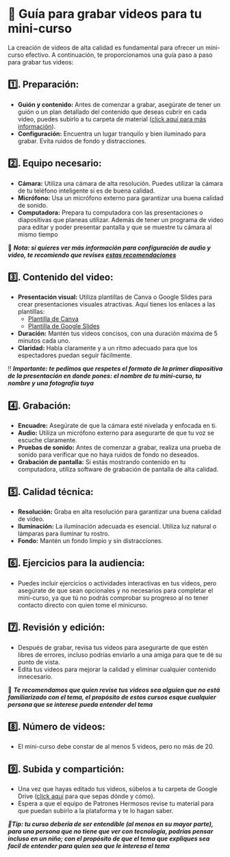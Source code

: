 # 🔡 Guía para grabar videos para tu mini-curso

La creación de videos de alta calidad es fundamental para ofrecer un mini-curso efectivo. A continuación, te proporcionamos una guía paso a paso para grabar tus videos:

## 1️⃣. Preparación:
   - **Guión y contenido:** Antes de comenzar a grabar, asegúrate de tener un guión o un plan detallado del contenido que deseas cubrir en cada video, puedes subirlo a tu carpeta de material ([click aquí para más información](https://github.com/patroneshermosos-oficial/make-a-minicourse/blob/main/General/anexo02-como-usar-mi-carpeta-google-drive.md)).
   - **Configuración:** Encuentra un lugar tranquilo y bien iluminado para grabar. Evita ruidos de fondo y distracciones.

## 2️⃣. Equipo necesario:
   - **Cámara:** Utiliza una cámara de alta resolución. Puedes utilizar la cámara de tu teléfono inteligente si es de buena calidad.
   - **Micrófono:** Usa un micrófono externo para garantizar una buena calidad de sonido.
   - **Computadora:** Prepara tu computadora con las presentaciones o diapositivas que planeas utilizar. Además de tener un programa de video para editar y poder presentar pantalla y que se muestre tu cámara al mismo tiempo

📝 ***Nota: si quieres ver más información para configuración de audio y video, te recomiendo que revises [estas recomendaciones](https://github.com/patroneshermosos-oficial/make-a-minicourse/blob/main/General/04-recomendaciones.md)***

## 3️⃣. Contenido del video:
   - **Presentación visual:** Utiliza plantillas de Canva o Google Slides para crear presentaciones visuales atractivas. Aquí tienes los enlaces a las plantillas:
     - [Plantilla de Canva](https://www.canva.com/design/DAFvGehR-MM/CxW0-kVtplfnkpAf6crBEw/edit?utm_content=DAFvGehR-MM&utm_campaign=designshare&utm_medium=link2&utm_source=sharebutton)
     - [Plantilla de Google Slides](enlace_a_tu_plantilla_de_Google_Slides)
   - **Duración:** Mantén tus videos concisos, con una duración máxima de 5 minutos cada uno. 
   - **Claridad:** Habla claramente y a un ritmo adecuado para que los espectadores puedan seguir fácilmente.

‼️ ***Importante: te pedimos que respetes el formato de la primer diapositiva de la presentación en donde pones: el nombre de tu mini-curso, tu nombre y una fotografía tuya***

## 4️⃣. Grabación:
   - **Encuadre:** Asegúrate de que la cámara esté nivelada y enfocada en ti.
   - **Audio:** Utiliza un micrófono externo para asegurarte de que tu voz se escuche claramente.
   - **Pruebas de sonido:** Antes de comenzar a grabar, realiza una prueba de sonido para verificar que no haya ruidos de fondo no deseados.
   - **Grabación de pantalla:** Si estás mostrando contenido en tu computadora, utiliza software de grabación de pantalla de alta calidad.

## 5️⃣. Calidad técnica:
   - **Resolución:** Graba en alta resolución para garantizar una buena calidad de video.
   - **Iluminación:** La iluminación adecuada es esencial. Utiliza luz natural o lámparas para iluminar tu rostro.
   - **Fondo:** Mantén un fondo limpio y sin distracciones.

## 6️⃣. Ejercicios para la audiencia:
   - Puedes incluir ejercicios o actividades interactivas en tus videos, pero asegúrate de que sean opcionales y no necesarios para completar el mini-curso, ya que tú no podrás comprobar su progreso al no tener contacto directo con quien tome el minicurso.

## 7️⃣. Revisión y edición:
   - Después de grabar, revisa tus videos para asegurarte de que estén libres de errores, incluso podrías enviarlo a una amiga para que te dé su punto de vista.
   - Edita tus videos para mejorar la calidad y eliminar cualquier contenido innecesario.

📝 ***Te recomendamos que quien revise tus videos sea alguien que no está familiarizado con el tema, el propósito de estos cursos esque cualquier persona que se interese pueda entender del tema***


## 8️⃣. Número de videos:
   - El mini-curso debe constar de al menos 5 videos, pero no más de 20.

## 9️⃣. Subida y compartición:
   - Una vez que hayas editado tus videos, súbelos a tu carpeta de Google Drive ([click aquí](https://github.com/patroneshermosos-oficial/make-a-minicourse/blob/main/General/anexo02-como-usar-mi-carpeta-google-drive.md) para que sepas dónde y cómo).
   - Espera a que el equipo de Patrones Hermosos revise tu material para que puedan subirlo a la plataforma y te lo hagan saber.

***📎Tip: tu curso debería de ser entendible (al menos en su mayor parte), para una persona que no tiene que ver con tecnología, podrías pensar incluso en un niño; con el propósito de que el tema que expliques sea facil de entender para quien sea que le interesa el tema***




